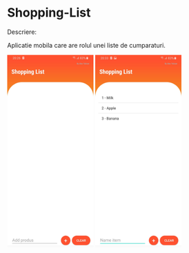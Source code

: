 # Shopping-List

Descriere:

Aplicatie mobila care are rolul unei liste de cumparaturi.

<img src="images/screenshoot.jpg" width="200">      <img src="images/screenshoot2.jpg" width="200">


